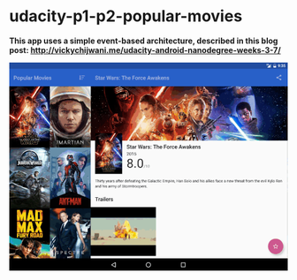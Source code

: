 # udacity-p1-p2-popular-movies

**This app uses a simple event-based architecture, described in this blog post: http://vickychijwani.me/udacity-android-nanodegree-weeks-3-7/**

![Demo GIF](/demo.gif)
